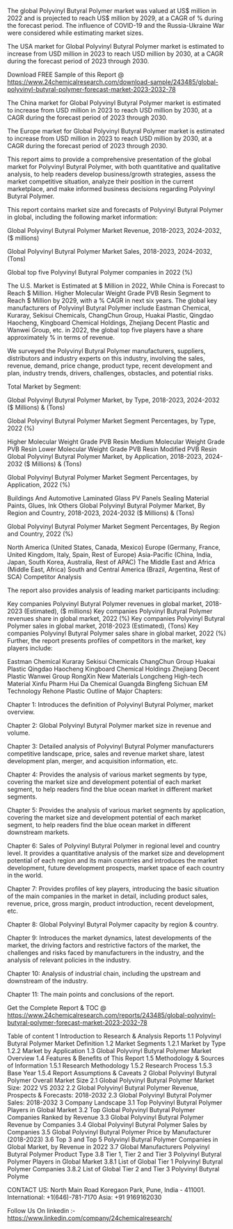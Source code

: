 The global Polyvinyl Butyral Polymer market was valued at US$ million in 2022 and is projected to reach US$ million by 2029, at a CAGR of % during the forecast period. The influence of COVID-19 and the Russia-Ukraine War were considered while estimating market sizes.

The USA market for Global Polyvinyl Butyral Polymer market is estimated to increase from USD million in 2023 to reach USD million by 2030, at a CAGR during the forecast period of 2023 through 2030.

Download FREE Sample of this Report @ https://www.24chemicalresearch.com/download-sample/243485/global-polyvinyl-butyral-polymer-forecast-market-2023-2032-78

The China market for Global Polyvinyl Butyral Polymer market is estimated to increase from USD million in 2023 to reach USD million by 2030, at a CAGR during the forecast period of 2023 through 2030.

The Europe market for Global Polyvinyl Butyral Polymer market is estimated to increase from USD million in 2023 to reach USD million by 2030, at a CAGR during the forecast period of 2023 through 2030.

This report aims to provide a comprehensive presentation of the global market for Polyvinyl Butyral Polymer, with both quantitative and qualitative analysis, to help readers develop business/growth strategies, assess the market competitive situation, analyze their position in the current marketplace, and make informed business decisions regarding Polyvinyl Butyral Polymer.

This report contains market size and forecasts of Polyvinyl Butyral Polymer in global, including the following market information:

Global Polyvinyl Butyral Polymer Market Revenue, 2018-2023, 2024-2032, ($ millions)

Global Polyvinyl Butyral Polymer Market Sales, 2018-2023, 2024-2032, (Tons)

Global top five Polyvinyl Butyral Polymer companies in 2022 (%)

The U.S. Market is Estimated at $ Million in 2022, While China is Forecast to Reach $ Million.
Higher Molecular Weight Grade PVB Resin Segment to Reach $ Million by 2029, with a % CAGR in next six years.
The global key manufacturers of Polyvinyl Butyral Polymer include Eastman Chemical, Kuraray, Sekisui Chemicals, ChangChun Group, Huakai Plastic, Qingdao Haocheng, Kingboard Chemical Holdings, Zhejiang Decent Plastic and Wanwei Group, etc. in 2022, the global top five players have a share approximately % in terms of revenue.

We surveyed the Polyvinyl Butyral Polymer manufacturers, suppliers, distributors and industry experts on this industry, involving the sales, revenue, demand, price change, product type, recent development and plan, industry trends, drivers, challenges, obstacles, and potential risks.

Total Market by Segment:

Global Polyvinyl Butyral Polymer Market, by Type, 2018-2023, 2024-2032 ($ Millions) & (Tons)

Global Polyvinyl Butyral Polymer Market Segment Percentages, by Type, 2022 (%)

Higher Molecular Weight Grade PVB Resin
Medium Molecular Weight Grade PVB Resin
Lower Molecular Weight Grade PVB Resin
Modified PVB Resin
Global Polyvinyl Butyral Polymer Market, by Application, 2018-2023, 2024-2032 ($ Millions) & (Tons)

Global Polyvinyl Butyral Polymer Market Segment Percentages, by Application, 2022 (%)

Buildings And Automotive Laminated Glass
PV Panels Sealing Material
Paints, Glues, Ink
Others
Global Polyvinyl Butyral Polymer Market, By Region and Country, 2018-2023, 2024-2032 ($ Millions) & (Tons)

Global Polyvinyl Butyral Polymer Market Segment Percentages, By Region and Country, 2022 (%)

North America (United States, Canada, Mexico)
Europe (Germany, France, United Kingdom, Italy, Spain, Rest of Europe)
Asia-Pacific (China, India, Japan, South Korea, Australia, Rest of APAC)
The Middle East and Africa (Middle East, Africa)
South and Central America (Brazil, Argentina, Rest of SCA)
Competitor Analysis

The report also provides analysis of leading market participants including:

Key companies Polyvinyl Butyral Polymer revenues in global market, 2018-2023 (Estimated), ($ millions)
Key companies Polyvinyl Butyral Polymer revenues share in global market, 2022 (%)
Key companies Polyvinyl Butyral Polymer sales in global market, 2018-2023 (Estimated), (Tons)
Key companies Polyvinyl Butyral Polymer sales share in global market, 2022 (%)
Further, the report presents profiles of competitors in the market, key players include:

Eastman Chemical
Kuraray
Sekisui Chemicals
ChangChun Group
Huakai Plastic
Qingdao Haocheng
Kingboard Chemical Holdings
Zhejiang Decent Plastic
Wanwei Group
RongXin New Materials
Longcheng High-tech Material
Xinfu Pharm
Hui Da Chemical
Guangda Bingfeng
Sichuan EM Technology
Rehone Plastic
Outline of Major Chapters:

Chapter 1: Introduces the definition of Polyvinyl Butyral Polymer, market overview.

Chapter 2: Global Polyvinyl Butyral Polymer market size in revenue and volume.

Chapter 3: Detailed analysis of Polyvinyl Butyral Polymer manufacturers competitive landscape, price, sales and revenue market share, latest development plan, merger, and acquisition information, etc.

Chapter 4: Provides the analysis of various market segments by type, covering the market size and development potential of each market segment, to help readers find the blue ocean market in different market segments.

Chapter 5: Provides the analysis of various market segments by application, covering the market size and development potential of each market segment, to help readers find the blue ocean market in different downstream markets.

Chapter 6: Sales of Polyvinyl Butyral Polymer in regional level and country level. It provides a quantitative analysis of the market size and development potential of each region and its main countries and introduces the market development, future development prospects, market space of each country in the world.

Chapter 7: Provides profiles of key players, introducing the basic situation of the main companies in the market in detail, including product sales, revenue, price, gross margin, product introduction, recent development, etc.

Chapter 8: Global Polyvinyl Butyral Polymer capacity by region & country.

Chapter 9: Introduces the market dynamics, latest developments of the market, the driving factors and restrictive factors of the market, the challenges and risks faced by manufacturers in the industry, and the analysis of relevant policies in the industry.

Chapter 10: Analysis of industrial chain, including the upstream and downstream of the industry.

Chapter 11: The main points and conclusions of the report.

Get the Complete Report & TOC @ https://www.24chemicalresearch.com/reports/243485/global-polyvinyl-butyral-polymer-forecast-market-2023-2032-78

Table of content
1 Introduction to Research & Analysis Reports
1.1 Polyvinyl Butyral Polymer Market Definition
1.2 Market Segments
1.2.1 Market by Type
1.2.2 Market by Application
1.3 Global Polyvinyl Butyral Polymer Market Overview
1.4 Features & Benefits of This Report
1.5 Methodology & Sources of Information
1.5.1 Research Methodology
1.5.2 Research Process
1.5.3 Base Year
1.5.4 Report Assumptions & Caveats
2 Global Polyvinyl Butyral Polymer Overall Market Size
2.1 Global Polyvinyl Butyral Polymer Market Size: 2022 VS 2032
2.2 Global Polyvinyl Butyral Polymer Revenue, Prospects & Forecasts: 2018-2032
2.3 Global Polyvinyl Butyral Polymer Sales: 2018-2032
3 Company Landscape
3.1 Top Polyvinyl Butyral Polymer Players in Global Market
3.2 Top Global Polyvinyl Butyral Polymer Companies Ranked by Revenue
3.3 Global Polyvinyl Butyral Polymer Revenue by Companies
3.4 Global Polyvinyl Butyral Polymer Sales by Companies
3.5 Global Polyvinyl Butyral Polymer Price by Manufacturer (2018-2023)
3.6 Top 3 and Top 5 Polyvinyl Butyral Polymer Companies in Global Market, by Revenue in 2022
3.7 Global Manufacturers Polyvinyl Butyral Polymer Product Type
3.8 Tier 1, Tier 2 and Tier 3 Polyvinyl Butyral Polymer Players in Global Market
3.8.1 List of Global Tier 1 Polyvinyl Butyral Polymer Companies
3.8.2 List of Global Tier 2 and Tier 3 Polyvinyl Butyral Polyme

CONTACT US:
North Main Road Koregaon Park, Pune, India - 411001.
International: +1(646)-781-7170
Asia: +91 9169162030

Follow Us On linkedin :- https://www.linkedin.com/company/24chemicalresearch/
